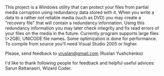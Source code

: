 This project is a Windows utility that can protect your files from partial media corruption using redundancy data stored with it.
When you write a data to a rather not reliable media (such as DVD) you may create a "recovery file" that will contain a redundancy information. Using this redundancy information you may later check integrity and fix read errors of your files on the media in the future.
Currently program supports large files (>2GB), UNICODE file names. Some optimization is done for performance.
To compile from source you'll need Visual Studio 2005 or higher.

Please, send feedback to yruslan@gmail.com (Ruslan Yushchenko)

I'd like to thank following people for feedback and helpful useful advices: Sarun Rattanasiri, Wizard Coder.
